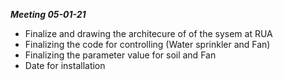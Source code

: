***Meeting 05-01-21***

- Finalize and drawing the architecure of of the sysem at RUA
- Finalizing the code for controlling (Water sprinkler and Fan)
- Finalizing the parameter value for soil and Fan
- Date for installation
